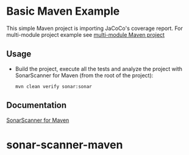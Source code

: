 # Basic Maven Example

This simple Maven project is importing JaCoCo's coverage report. For multi-module project example 
see [multi-module Maven project](../maven-multimodule/README.md)

## Usage

* Build the project, execute all the tests and analyze the project with SonarScanner for Maven (from the root of the project):
    ```shell
    mvn clean verify sonar:sonar
    ```
## Documentation
[SonarScanner for Maven](https://docs.sonarsource.com/sonarqube/latest/analyzing-source-code/scanners/sonarscanner-for-maven/)
# sonar-scanner-maven
